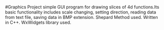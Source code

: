 #Graphics Project
simple GUI program for drawing slices of 4d functions.Its basic functionality includes scale changing, setting direction, reading data from text file, saving data in BMP extension. Shepard Method used. Written in C++. WxWidgets library used. 
